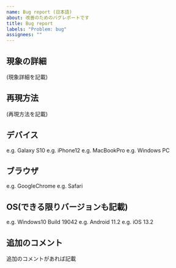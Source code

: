 ```yaml
---
name: Bug report (日本語)
about: 改善のためのバグレポートです
title: Bug report
labels: "Problem: bug"
assignees: ""
---
```


## 現象の詳細

(現象詳細を記載)

## 再現方法

(再現方法を記載)

## デバイス

e.g. Galaxy S10
e.g. iPhone12
e.g. MacBookPro
e.g. Windows PC

## ブラウザ

e.g. GoogleChrome
e.g. Safari

## OS(できる限りバージョンも記載)

e.g. Windows10 Build 19042
e.g. Android 11.2
e.g. iOS 13.2

## 追加のコメント

追加のコメントがあれば記載

